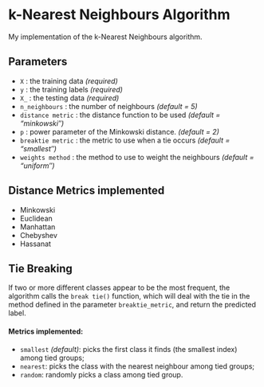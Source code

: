 # k-Nearest Neighbours Algorithm

My implementation of the k-Nearest Neighbours algorithm.


## Parameters
   * `X` :  the training data *(required)*
   * `y` :  the training labels *(required)*
   * `X_` :  the testing data *(required)*
   * `n_neighbours` :  the number of neighbours *(default = 5)*
   * `distance metric` :  the distance function to be used *(default = “minkowski′′)*
   * `p` :  power parameter of the Minkowski distance. *(default = 2)*
   * `breaktie metric` :  the metric to use when a tie occurs *(default = “smallest′′)*
   * `weights method` :  the method to use to weight the neighbours *(default = “uniform′′)*
   
## Distance Metrics implemented

* Minkowski 
* Euclidean
* Manhattan
* Chebyshev
* Hassanat
   
## Tie Breaking
If two or more different classes appear to be the most frequent, the algorithm calls the `break tie()` function, which will deal with the tie in the method defined in the parameter `breaktie_metric`, and return the predicted label.

#### Metrics implemented:
* `smallest` *(default)*: picks the first class it finds (the smallest index) among tied groups;
* `nearest`: picks the class with the nearest neighbour among tied groups;
* `random`: randomly picks a class among tied group.
